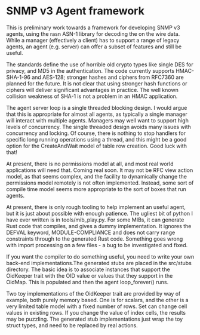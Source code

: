 # SNMP v3 Agent framework

This is preliminary work towards a framework for developing SNMP v3 agents, using the rasn ASN-1 library for decoding the on the wire data. While a manager (effectively a client) has to support a range of legacy agents, an agent (e.g. server) can offer a subset of features and still be useful.

The standards define the use of horrible old crypto types like single DES for privacy, and MD5 in the authentication. The code currently supports HMAC-SHA-1-96 and AES-128; stronger hashes and ciphers from RFC7360 are planned for the future. It is not clear that using stronger hash functions or ciphers will deliver significant advantages in practice. The well known collision weakness of SHA-1 is not a problem in an HMAC application.

The agent server loop is a single threaded blocking design. I would argue that this is appropriate for almost all agents, as typically a single manager will interact with multiple agents. Managers may well want to support high levels of concurrency. The single threaded design avoids many issues with concurrency and locking. Of course, there is nothing to stop handlers for specific long running operations using a thread, and this might be a good option for the CreateAndWait model of table row creation. Good luck with that!

At present, there is no permissions model at all, and most real world applications will need that. Coming real soon. It may not be RFC view action model, as that seems complex, and the facility to dynamically change the permissions model remotely is not often implemented. Instead, some sort of compile time model seems more appropriate to the sort of boxes that run agents.

At present, there is only rough tooling to help implement an useful agent, but it is just about possible with enough patience. The ugliest bit of python I have ever written is in tools/mib_play.py. For some MIBs, it can generate Rust code that compiles, and gives a dummy implementation. It ignores the DEFVAL keyword, MODULE-COMPLIANCE and does not carry range constraints through to the generated Rust code. Something goes wrong with import processing on a few files - a bug to be investigated and fixed.

If you want the compiler to do something useful, you need to write your own back-end implementations.The generated stubs are placed in the src/stubs directory. The basic idea is to associate instances that support the OidKeeper trait with the OID value or values that they support in the OidMap. This is populated and then the agent loop_forever() runs.

Two toy implementations of the OidKeeper trait are provided by way of example, both purely memory based. One is for scalars, and the other is a very limited table model with a fixed number of rows. Set can change cell values in existing rows. If you change the value of index cells, the results may be puzzling. The generated stub implementations just wrap the toy struct types, and need to be replaced by real actions.
